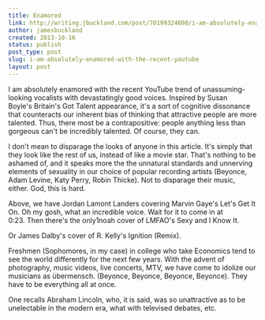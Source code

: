 ```yaml
---
title: Enamored
link: http://writing.jbuckland.com/post/70199324600/i-am-absolutely-enamored-with-the-recent-youtube
author: jamesbuckland
created: 2013-10-16
status: publish
post_type: post
slug: i-am-absolutely-enamored-with-the-recent-youtube
layout: post
---
```



I am absolutely enamored with the recent YouTube trend of unassuming-looking vocalists with devastatingly good voices. Inspired by Susan Boyle's Britain's Got Talent appearance, it's a sort of cognitive dissonance that counteracts our inherent bias of thinking that attractive people are more talented. Thus, there most be a contrapositive: people anything less than gorgeous can't be incredibly talented. Of course, they can.

I don't mean to disparage the looks of anyone in this article. It's simply that they look like the rest of us, instead of like a movie star. That's nothing to be ashamed of, and it speaks more the the unnatural standards and unnerving elements of sexuality in our choice of popular recording artists (Beyonce, Adam Levine, Katy Perry, Robin Thicke). Not to disparage their music, either. God, this is hard.

Above, we have Jordan Lamont Landers covering Marvin Gaye's Let's Get It On. Oh my gosh, what an incredible voice. Wait for it to come in at 0:23. Then there's the only1noah cover of LMFAO's Sexy and I Know It.

Or James Dalby's cover of R. Kelly's Ignition (Remix).

Freshmen (Sophomores, in my case) in college who take Economics tend to see the world differently for the next few years. With the advent of photography, music videos, live concerts, MTV, we have come to idolize our musicians as übermensch. (Beyonce, Beyonce, Beyonce, Beyonce). They have to be everything all at once. 

One recalls Abraham Lincoln, who, it is said, was so unattractive as to be unelectable in the modern era, what with televised debates, etc.
